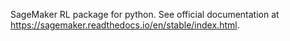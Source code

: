 SageMaker RL package for python. See official documentation at https://sagemaker.readthedocs.io/en/stable/index.html.
